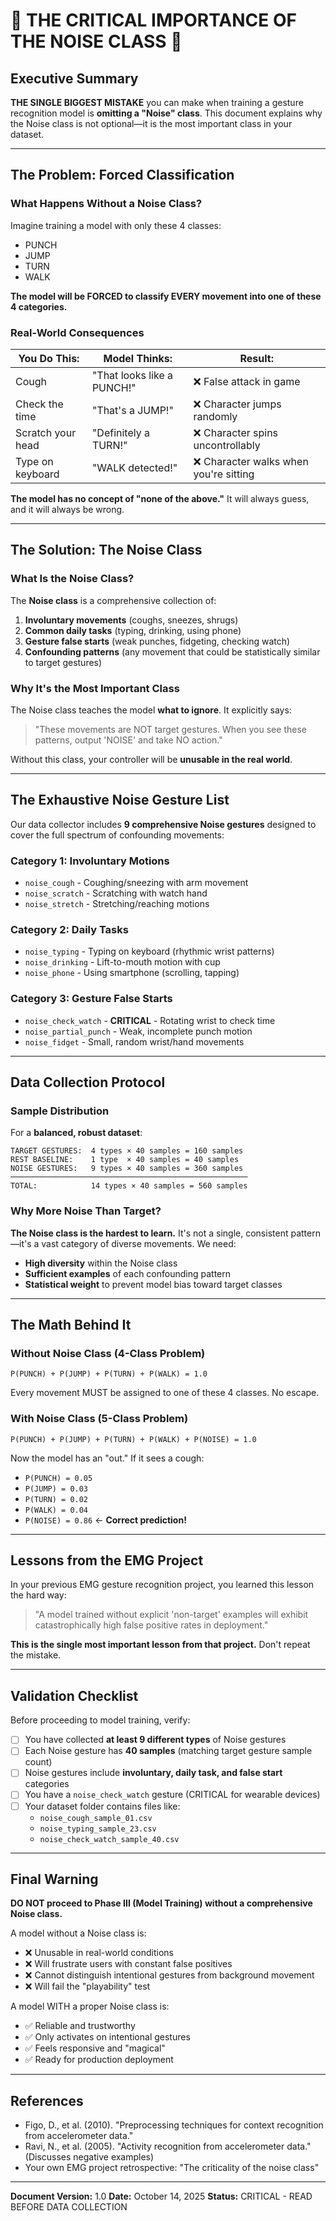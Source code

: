 # 🚨 THE CRITICAL IMPORTANCE OF THE NOISE CLASS 🚨

## Executive Summary

**THE SINGLE BIGGEST MISTAKE** you can make when training a gesture recognition model is **omitting a "Noise" class**. This document explains why the Noise class is not optional—it is the most important class in your dataset.

---

## The Problem: Forced Classification

### What Happens Without a Noise Class?

Imagine training a model with only these 4 classes:
- PUNCH
- JUMP
- TURN
- WALK

**The model will be FORCED to classify EVERY movement into one of these 4 categories.**

### Real-World Consequences

| You Do This: | Model Thinks: | Result: |
|-------------|---------------|---------|
| Cough | "That looks like a PUNCH!" | ❌ False attack in game |
| Check the time | "That's a JUMP!" | ❌ Character jumps randomly |
| Scratch your head | "Definitely a TURN!" | ❌ Character spins uncontrollably |
| Type on keyboard | "WALK detected!" | ❌ Character walks when you're sitting |

**The model has no concept of "none of the above."** It will always guess, and it will always be wrong.

---

## The Solution: The Noise Class

### What Is the Noise Class?

The **Noise class** is a comprehensive collection of:
1. **Involuntary movements** (coughs, sneezes, shrugs)
2. **Common daily tasks** (typing, drinking, using phone)
3. **Gesture false starts** (weak punches, fidgeting, checking watch)
4. **Confounding patterns** (any movement that could be statistically similar to target gestures)

### Why It's the Most Important Class

The Noise class teaches the model **what to ignore**. It explicitly says:

> "These movements are NOT target gestures. When you see these patterns, output 'NOISE' and take NO action."

Without this class, your controller will be **unusable in the real world**.

---

## The Exhaustive Noise Gesture List

Our data collector includes **9 comprehensive Noise gestures** designed to cover the full spectrum of confounding movements:

### Category 1: Involuntary Motions
- `noise_cough` - Coughing/sneezing with arm movement
- `noise_scratch` - Scratching with watch hand
- `noise_stretch` - Stretching/reaching motions

### Category 2: Daily Tasks
- `noise_typing` - Typing on keyboard (rhythmic wrist patterns)
- `noise_drinking` - Lift-to-mouth motion with cup
- `noise_phone` - Using smartphone (scrolling, tapping)

### Category 3: Gesture False Starts
- `noise_check_watch` - **CRITICAL** - Rotating wrist to check time
- `noise_partial_punch` - Weak, incomplete punch motion
- `noise_fidget` - Small, random wrist/hand movements

---

## Data Collection Protocol

### Sample Distribution

For a **balanced, robust dataset**:

```
TARGET GESTURES:  4 types × 40 samples = 160 samples
REST BASELINE:    1 type  × 40 samples = 40 samples
NOISE GESTURES:   9 types × 40 samples = 360 samples
─────────────────────────────────────────────────────
TOTAL:            14 types × 40 samples = 560 samples
```

### Why More Noise Than Target?

**The Noise class is the hardest to learn.** It's not a single, consistent pattern—it's a vast category of diverse movements. We need:
- **High diversity** within the Noise class
- **Sufficient examples** of each confounding pattern
- **Statistical weight** to prevent model bias toward target classes

---

## The Math Behind It

### Without Noise Class (4-Class Problem)

```
P(PUNCH) + P(JUMP) + P(TURN) + P(WALK) = 1.0
```

Every movement MUST be assigned to one of these 4 classes. No escape.

### With Noise Class (5-Class Problem)

```
P(PUNCH) + P(JUMP) + P(TURN) + P(WALK) + P(NOISE) = 1.0
```

Now the model has an "out." If it sees a cough:
- `P(PUNCH) = 0.05`
- `P(JUMP) = 0.03`
- `P(TURN) = 0.02`
- `P(WALK) = 0.04`
- `P(NOISE) = 0.86` ← **Correct prediction!**

---

## Lessons from the EMG Project

In your previous EMG gesture recognition project, you learned this lesson the hard way:

> "A model trained without explicit 'non-target' examples will exhibit catastrophically high false positive rates in deployment."

**This is the single most important lesson from that project.** Don't repeat the mistake.

---

## Validation Checklist

Before proceeding to model training, verify:

- [ ] You have collected **at least 9 different types** of Noise gestures
- [ ] Each Noise gesture has **40 samples** (matching target gesture sample count)
- [ ] Noise gestures include **involuntary, daily task, and false start** categories
- [ ] You have a `noise_check_watch` gesture (CRITICAL for wearable devices)
- [ ] Your dataset folder contains files like:
  - `noise_cough_sample_01.csv`
  - `noise_typing_sample_23.csv`
  - `noise_check_watch_sample_40.csv`

---

## Final Warning

**DO NOT proceed to Phase III (Model Training) without a comprehensive Noise class.**

A model without a Noise class is:
- ❌ Unusable in real-world conditions
- ❌ Will frustrate users with constant false positives
- ❌ Cannot distinguish intentional gestures from background movement
- ❌ Will fail the "playability" test

A model WITH a proper Noise class is:
- ✅ Reliable and trustworthy
- ✅ Only activates on intentional gestures
- ✅ Feels responsive and "magical"
- ✅ Ready for production deployment

---

## References

- Figo, D., et al. (2010). "Preprocessing techniques for context recognition from accelerometer data."
- Ravi, N., et al. (2005). "Activity recognition from accelerometer data." (Discusses negative examples)
- Your own EMG project retrospective: "The criticality of the noise class"

---

**Document Version:** 1.0
**Date:** October 14, 2025
**Status:** CRITICAL - READ BEFORE DATA COLLECTION
